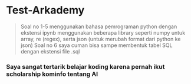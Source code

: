 # Test-Arkademy
> Soal no 1-5
menggunakan bahasa pemrograman python dengan ekstensi ipynb menggunakan beberapa library seperti numpy untuk array, re (regex), serta json (untuk merubah format dari python ke json)
> Soal no 6
saya cuman bisa sampe membentuk tabel SQL dengan ekstensi file .sql
### Saya sangat tertarik belajar koding karena pernah ikut scholarship kominfo tentang AI
